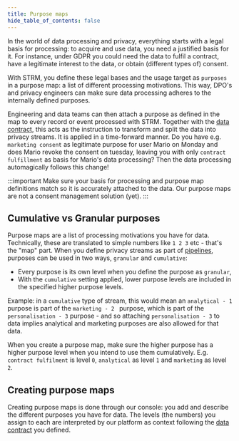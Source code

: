 ```yaml
---
title: Purpose maps
hide_table_of_contents: false
---
```

In the world of data processing and privacy, everything starts with a legal basis for processing: to acquire and use data, you need a justified basis for it. For instance, under GDPR you could need the data to fulfil a contract, have a legitimate interest to the data, or obtain (different types of) consent.

With STRM, you define these legal bases and the usage target as `purposes` in a purpose map: a list of different processing motivations. This way, DPO's and privacy engineers can make sure data processing adheres to the internally defined purposes. 

Engineering and data teams can then attach a purpose as defined in the map to every record or event processed with STRM. Together with the [data contract](docs/02-concepts/02-data-contracts/index.md), this acts as the instruction to transform and split the data into privacy streams. It is applied in a time-forward manner. Do you have e.g. `marketing consent` as legitimate purpose for user Mario on Monday and does Mario revoke the consent on tuesday, leaving you with only `contract fulfillment` as basis for Mario's data processing? Then the data processing automagically follows this change!

:::important
Make sure your basis for processing and purpose map definitions match so it is accurately attached to the data. Our purpose maps are not a consent management solution (yet).
:::

## Cumulative vs Granular purposes
Purpose maps are a list of processing motivations you have for data. Technically, these are translated to simple numbers like `1 2 3` etc - that's the "map" part. When you define privacy streams as part of [pipelines](docs/02-concepts/01-data-processing/03-data-pipelines.md), purposes can be used in two ways, `granular` and `cumulative`:

- Every purpose is its own level when you define the purpose as `granular`,
- With the `cumulative` setting applied, lower purpose levels are included in the specified higher purpose levels. 

Example: in a `cumulative` type of stream, this would mean an `analytical - 1` purpose is part of the `marketing - 2 ` purpose, which is part of the `personalisation - 3` purpose - and so attaching `personalisation - 3` to data implies analytical and marketing purposes are also allowed for that data.

When you create a purpose map, make sure the higher purpose has a higher purpose level when you intend to use them cumulatively. E.g. `contract fulfilment` is level `0`, `analytical` as level `1` and `marketing` as level `2`.

## Creating purpose maps
Creating purpose maps is done through our console: you add and describe the different purposes you have for data. The levels (the numbers) you assign to each are interpreted by our platform as context following the [data contract](docs/02-concepts/02-data-contracts/index.md) you defined.
